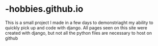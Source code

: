 # -hobbies.github.io
This is a small project I made in a few days to demonstriaght my ability to quickly pick up and code with django. All pages seen on this site were created with django, but not all the python files are necessary to host on github
